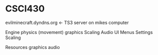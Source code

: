 CSCI430
=======


evilminecraft.dyndns.org  <- TS3 server on mikes computer

Engine
	physics (movement)
	graphics
	   Scaling
	Audio
	UI
	   Menus
	   Settings
	   Scaling


Resources
	graphics
	audio